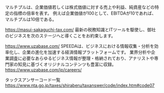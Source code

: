 マルチプルは、企業価値若しくは株式価値に対する売上や利益、純資産などの特定の指標の倍率を表す。 例えば企業価値が100として、EBITDAが10であれば、マルチプルは10倍である。


https://masui-sakaguchi-tax.com/
最新の税務知識とITツールを駆使し、御社のビジネスを次のステージへと導くことをお約束します。

https://www.uzabase.com/
SPEEDAは、ビジネスにおける情報収集・分析を効率化し、企業の進化を加速する経済情報プラットフォームです。 業界分析や企業調査に必要なあらゆるビジネス情報が整理・格納されており、アナリストや専門家の知見に基づくオリジナルコンテンツも豊富に収録。
https://www.uzabase.com/jp/careers/

タックスアンサーコード一覧
https://www.nta.go.jp/taxes/shiraberu/taxanswer/code/index.htm#code07
